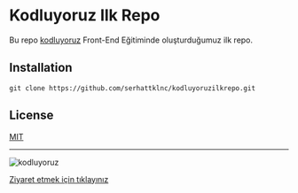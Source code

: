 # Kodluyoruz Ilk Repo
Bu repo [kodluyoruz](https://www.kodluyoruz.org/) Front-End Eğitiminde oluşturduğumuz ilk repo.

## Installation
```
git clone https://github.com/serhattklnc/kodluyoruzilkrepo.git
```

## License
[MIT](https://choosealicense.com/licenses/mit/)


---
![kodluyoruz](https://cdn.sanity.io/images/9kdepi1d/production/65c832d202a503b15d99e628f4313782f3ef50db-300x62.png)

[Ziyaret etmek için tıklayınız](https://www.patika.dev/tr)
